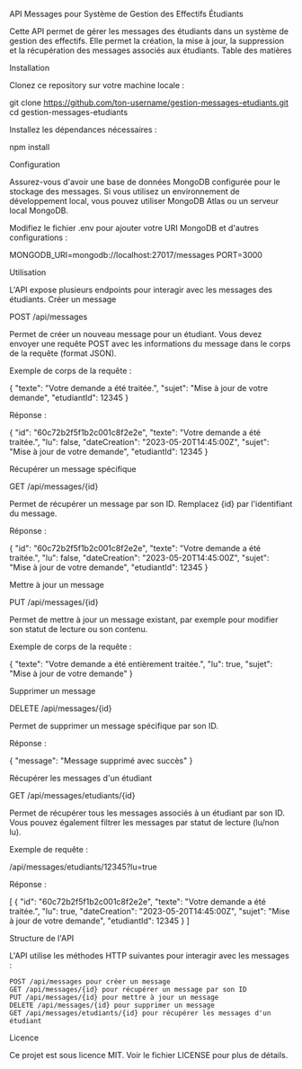 API Messages pour Système de Gestion des Effectifs Étudiants

Cette API permet de gérer les messages des étudiants dans un système de gestion des effectifs. Elle permet la création, la mise à jour, la suppression et la récupération des messages associés aux étudiants.
Table des matières


Installation

Clonez ce repository sur votre machine locale :

git clone https://github.com/ton-username/gestion-messages-etudiants.git
cd gestion-messages-etudiants

Installez les dépendances nécessaires :

npm install

Configuration

Assurez-vous d'avoir une base de données MongoDB configurée pour le stockage des messages. Si vous utilisez un environnement de développement local, vous pouvez utiliser MongoDB Atlas ou un serveur local MongoDB.

Modifiez le fichier .env pour ajouter votre URI MongoDB et d'autres configurations :

MONGODB_URI=mongodb://localhost:27017/messages
PORT=3000

Utilisation

L'API expose plusieurs endpoints pour interagir avec les messages des étudiants.
Créer un message

POST /api/messages

Permet de créer un nouveau message pour un étudiant. Vous devez envoyer une requête POST avec les informations du message dans le corps de la requête (format JSON).

Exemple de corps de la requête :

{
  "texte": "Votre demande a été traitée.",
  "sujet": "Mise à jour de votre demande",
  "etudiantId": 12345
}

Réponse :

{
  "id": "60c72b2f5f1b2c001c8f2e2e",
  "texte": "Votre demande a été traitée.",
  "lu": false,
  "dateCreation": "2023-05-20T14:45:00Z",
  "sujet": "Mise à jour de votre demande",
  "etudiantId": 12345
}

Récupérer un message spécifique

GET /api/messages/{id}

Permet de récupérer un message par son ID. Remplacez {id} par l'identifiant du message.

Réponse :

{
  "id": "60c72b2f5f1b2c001c8f2e2e",
  "texte": "Votre demande a été traitée.",
  "lu": false,
  "dateCreation": "2023-05-20T14:45:00Z",
  "sujet": "Mise à jour de votre demande",
  "etudiantId": 12345
}

Mettre à jour un message

PUT /api/messages/{id}

Permet de mettre à jour un message existant, par exemple pour modifier son statut de lecture ou son contenu.

Exemple de corps de la requête :

{
  "texte": "Votre demande a été entièrement traitée.",
  "lu": true,
  "sujet": "Mise à jour de votre demande"
}

Supprimer un message

DELETE /api/messages/{id}

Permet de supprimer un message spécifique par son ID.

Réponse :

{
  "message": "Message supprimé avec succès"
}

Récupérer les messages d'un étudiant

GET /api/messages/etudiants/{id}

Permet de récupérer tous les messages associés à un étudiant par son ID. Vous pouvez également filtrer les messages par statut de lecture (lu/non lu).

Exemple de requête :

/api/messages/etudiants/12345?lu=true

Réponse :

[
  {
    "id": "60c72b2f5f1b2c001c8f2e2e",
    "texte": "Votre demande a été traitée.",
    "lu": true,
    "dateCreation": "2023-05-20T14:45:00Z",
    "sujet": "Mise à jour de votre demande",
    "etudiantId": 12345
  }
]

Structure de l'API

L'API utilise les méthodes HTTP suivantes pour interagir avec les messages :

    POST /api/messages pour créer un message
    GET /api/messages/{id} pour récupérer un message par son ID
    PUT /api/messages/{id} pour mettre à jour un message
    DELETE /api/messages/{id} pour supprimer un message
    GET /api/messages/etudiants/{id} pour récupérer les messages d'un étudiant

Licence

Ce projet est sous licence MIT. Voir le fichier LICENSE pour plus de détails.
